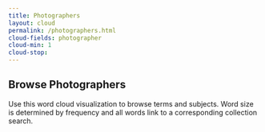 ```yaml
---
title: Photographers
layout: cloud
permalink: /photographers.html
cloud-fields: photographer 
cloud-min: 1
cloud-stop: 
---
```


## Browse Photographers

Use this word cloud visualization to browse terms and subjects.
Word size is determined by frequency and all words link to a corresponding collection search. 